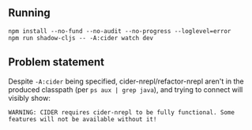 ## Running

    npm install --no-fund --no-audit --no-progress --loglevel=error
    npm run shadow-cljs -- -A:cider watch dev

## Problem statement

Despite `-A:cider` being specified, cider-nrepl/refactor-nrepl aren't in the produced classpath (per `ps aux | grep java`),
and trying to connect will visibly show:

    WARNING: CIDER requires cider-nrepl to be fully functional. Some features will not be available without it!
